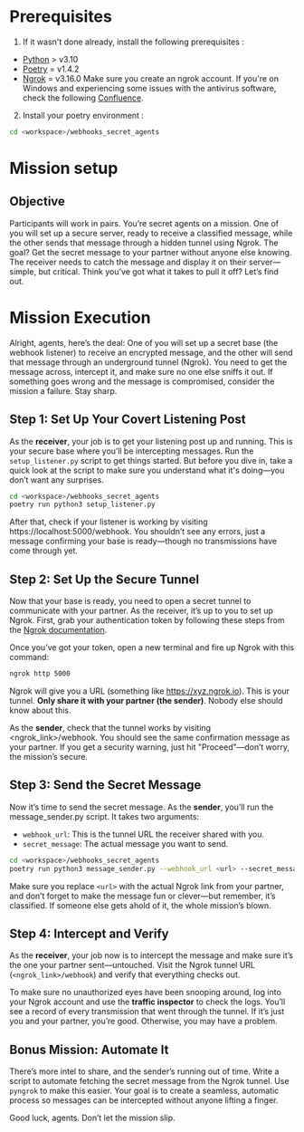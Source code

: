 # Prerequisites

1. If it wasn't done already, install the following prerequisites :
 - [Python](https://www.python.org/) > v3.10
 - [Poetry](https://python-poetry.org/docs/) = v1.4.2
 - [Ngrok](https://ngrok.com/) = v3.16.0 Make sure you create an ngrok account. If you're on Windows and experiencing some issues with the antivirus software, check the following [Confluence](https://dentalm.atlassian.net/wiki/spaces/QAT/pages/3921018892/How+To+run+GW+automated+tests).
2. Install your poetry environment : 

```bash
cd <workspace>/webhooks_secret_agents
```

# Mission setup

## Objective
Participants will work in pairs. You’re secret agents on a mission. One of you will set up a secure server, ready to receive a classified message, while the other sends that message through a hidden tunnel using Ngrok. The goal? Get the secret message to your partner without anyone else knowing. The receiver needs to catch the message and display it on their server—simple, but critical. Think you’ve got what it takes to pull it off? Let’s find out.

# Mission Execution
Alright, agents, here’s the deal: One of you will set up a secret base (the webhook listener) to receive an encrypted message, and the other will send that message through an underground tunnel (Ngrok). You need to get the message across, intercept it, and make sure no one else sniffs it out. If something goes wrong and the message is compromised, consider the mission a failure. Stay sharp.

##  Step 1: Set Up Your Covert Listening Post

As the **receiver**, your job is to get your listening post up and running. This is your secure base where you’ll be intercepting messages. Run the `setup_listener.py` script to get things started. But before you dive in, take a quick look at the script to make sure you understand what it's doing—you don’t want any surprises.

```bash
cd <workspace>/webhooks_secret_agents
poetry run python3 setup_listener.py
```

After that, check if your listener is working by visiting https://localhost:5000/webhook. You shouldn’t see any errors, just a message confirming your base is ready—though no transmissions have come through yet.


## Step 2: Set Up the Secure Tunnel

Now that your base is ready, you need to open a secret tunnel to communicate with your partner. As the receiver, it’s up to you to set up Ngrok. First, grab your authentication token by following these steps from the [Ngrok documentation](https://dashboard.ngrok.com/get-started/your-authtoken).

Once you’ve got your token, open a new terminal and fire up Ngrok with this command:

```bash
ngrok http 5000
```

Ngrok will give you a URL (something like https://xyz.ngrok.io). This is your tunnel. **Only share it with your partner (the sender)**. Nobody else should know about this.

As the **sender**, check that the tunnel works by visiting <ngrok_link>/webhook. You should see the same confirmation message as your partner. If you get a security warning, just hit "Proceed"—don’t worry, the mission’s secure.

## Step 3: Send the Secret Message

Now it’s time to send the secret message. As the **sender**, you’ll run the message_sender.py script. It takes two arguments:

 - `webhook_url`: This is the tunnel URL the receiver shared with you.
 - `secret_message`: The actual message you want to send.

```bash
cd <workspace>/webhooks_secret_agents
poetry run python3 message_sender.py --webhook_url <url> --secret_message <message>
```

Make sure you replace `<url>` with the actual Ngrok link from your partner, and don’t forget to make the message fun or clever—but remember, it’s classified. If someone else gets ahold of it, the whole mission’s blown.

## Step 4: Intercept and Verify

As the **receiver**, your job now is to intercept the message and make sure it’s the one your partner sent—untouched. Visit the Ngrok tunnel URL (`<ngrok_link>/webhook`) and verify that everything checks out.

To make sure no unauthorized eyes have been snooping around, log into your Ngrok account and use the **traffic inspector** to check the logs. You’ll see a record of every transmission that went through the tunnel. If it’s just you and your partner, you’re good. Otherwise, you may have a problem.

## Bonus Mission: Automate It

There’s more intel to share, and the sender’s running out of time. Write a script to automate fetching the secret message from the Ngrok tunnel. Use `pyngrok` to make this easier. Your goal is to create a seamless, automatic process so messages can be intercepted without anyone lifting a finger.

Good luck, agents. Don’t let the mission slip.